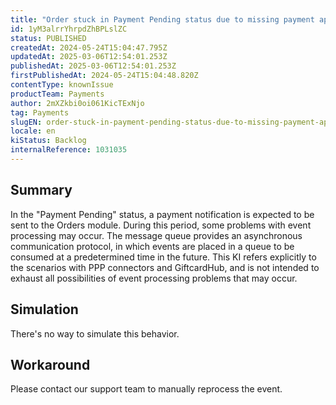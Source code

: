 ```yaml
---
title: "Order stuck in Payment Pending status due to missing payment approved notification"
id: 1yM3alrrYhrpdZhBPLslZC
status: PUBLISHED
createdAt: 2024-05-24T15:04:47.795Z
updatedAt: 2025-03-06T12:54:01.253Z
publishedAt: 2025-03-06T12:54:01.253Z
firstPublishedAt: 2024-05-24T15:04:48.820Z
contentType: knownIssue
productTeam: Payments
author: 2mXZkbi0oi061KicTExNjo
tag: Payments
slugEN: order-stuck-in-payment-pending-status-due-to-missing-payment-approved-notification
locale: en
kiStatus: Backlog
internalReference: 1031035
---
```


## Summary



In the "Payment Pending" status, a payment notification is expected to be sent to the Orders module. During this period, some problems with event processing may occur.
The message queue provides an asynchronous communication protocol, in which events are placed in a queue to be consumed at a predetermined time in the future.
This KI refers explicitly to the scenarios with PPP connectors and GiftcardHub, and is not intended to exhaust all possibilities of event processing problems that may occur.


##

## Simulation



There's no way to simulate this behavior.


##

## Workaround



Please contact our support team to manually reprocess the event.





